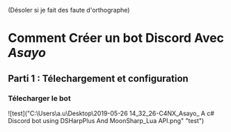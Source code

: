 (Désoler si je fait des faute d'orthographe)

# Comment Créer un bot Discord Avec *Asayo*

## Parti 1 : Télechargement et configuration

### Télecharger le bot

![test]("C:\Users\a.u\Desktop\2019-05-26 14_32_26-C4NX_Asayo_ A c# Discord bot using DSHarpPlus And MoonSharp_Lua API.png" "test")
